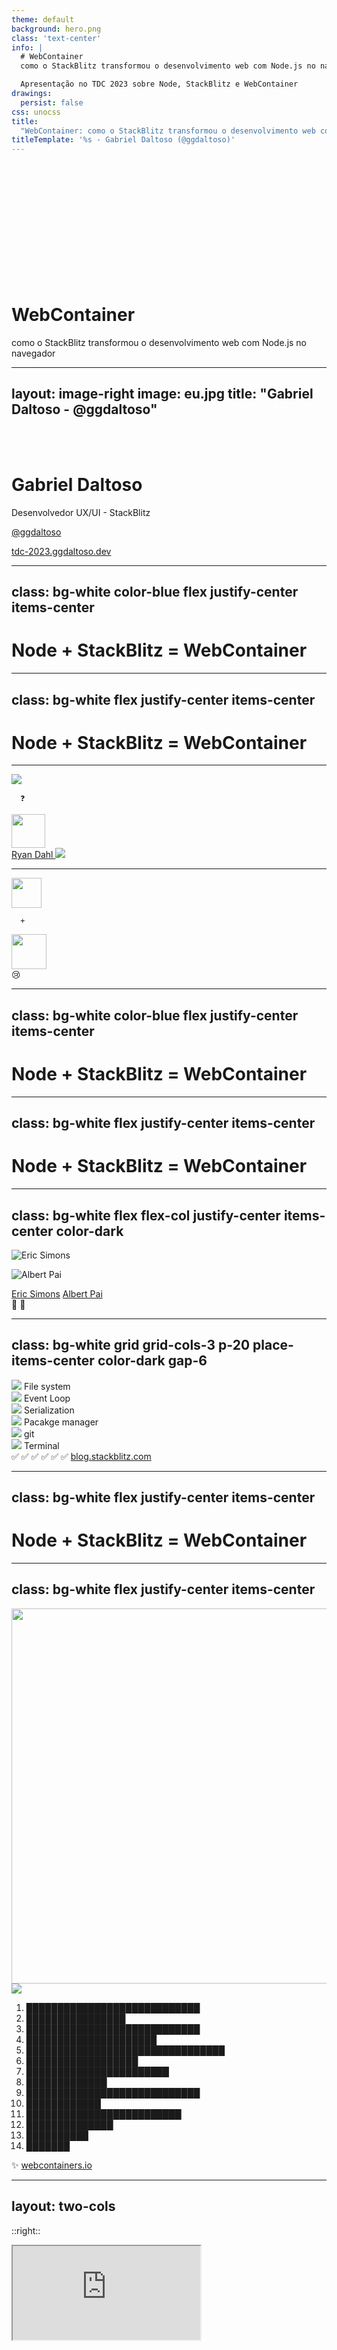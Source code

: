 ```yaml
---
theme: default
background: hero.png
class: 'text-center'
info: |
  # WebContainer
  como o StackBlitz transformou o desenvolvimento web com Node.js no navegador

  Apresentação no TDC 2023 sobre Node, StackBlitz e WebContainer
drawings:
  persist: false
css: unocss
title: 
  "WebContainer: como o StackBlitz transformou o desenvolvimento web com Node.js no navegador"
titleTemplate: '%s - Gabriel Daltoso (@ggdaltoso)'
---
```


<br >
<br >
<br >
<br >
<br >
<br >
<br >
<br >
<br >
<br >
<br >

# WebContainer

como o StackBlitz transformou o desenvolvimento web com Node.js no navegador

---
layout: image-right
image: eu.jpg
title: "Gabriel Daltoso - @ggdaltoso"
---

<br >
<br >

# Gabriel Daltoso

Desenvolvedor UX/UI - StackBlitz

<a target="_blank" alt="Perfil no Twitter de Gabriel Daltoso" href="https://twitter.com/ggdaltoso">@ggdaltoso</a>

<a target="_blank" alt="Link para a apresentação" href="https://tdc-2023.ggdaltoso.dev" class="text-3xl mt-26 inline-block">tdc-2023.ggdaltoso.dev</a>

<div class="abs-bl my-10 mx-12 flex gap-2">
  <a href="https://github.com/ggdaltoso" target="_blank" alt="Perfil no Github de Gabriel Daltoso"
    class="text-xl icon-btn opacity-50 !border-none !hover:text-white">
    <carbon-logo-github />
  </a>
  <a href="https://twitter.com/ggdaltoso" target="_blank" alt="Perfil no Twitter de Gabriel Daltoso"
    class="text-xl icon-btn opacity-50 !border-none !hover:text-white">
    <carbon-logo-twitter />
  </a>
  <a href="https://linkedin.com/in/ggdaltoso" target="_blank" alt="Perfil no LinkedIn de Gabriel Daltoso"
    class="text-xl icon-btn opacity-50 !border-none !hover:text-white">
    <carbon-logo-linkedin />
  </a>
</div>

---
class: bg-white color-blue flex justify-center items-center
---

<h1 class="flex-grow-1 text-center">
  Node + StackBlitz = WebContainer
</h1>

---
class: bg-white flex justify-center items-center
---

<h1 class="flex-grow-1 text-center">
  <span class="color-blue">Node</span> + StackBlitz = WebContainer
</h1>

---

<div class="w-full h-full flex justify-center items-center">

<v-click>

![](/5/internet.png)

</v-click>

<v-click>

      ❓  
  
</v-click>
<v-click>
  <img src="/5/old-chrome.png" width="54"/>
</v-click>

</div>

<v-click>
  <div class="abs-br mr-10">
    <div class="flex gap-4 flex-items-end">    
      <a class="mb-2" target="_blank" href="https://en.wikipedia.org/wiki/Ryan_Dahl">
        Ryan Dahl
      </a>
      <img src="/5/Ryan.png" />
    </div>
  </div>
</v-click>
<!-- 
 Tópico 1: O JavaScript além do navegador
 - Breve introdução sobre o JavaScript, sua origem e função principal no navegador.
- Mencionar o lançamento do Chrome em 2008 e o uso do motor V8 para compilar JavaScript em código de máquina.
 - Destacar Ryan Dahl, que pegou o V8 e criou o NodeJS, permitindo que o JavaScript fosse executado fora do navegador.
-->

---

<div class="w-full h-full flex justify-center items-center">

<v-click>
  <img src="/6/node-logo.png" width="48" />
</v-click>
 
<v-click>

      +  

</v-click>

<v-click>
  <img src="/6/old-chrome.png" width="56" />
</v-click>

<v-click>
  <div class="abs-br m-16 text-6xl">
    😢
  </div>
</v-click>

</div>

<!--
 Tópico 1 (continuação): O desafio de trazer o Node para o navegador
 - Destacar a ideia de trazer o Node para o navegador, tornando mais fácil para os desenvolvedores utilizarem as funcionalidades do Node no desenvolvimento web.
-->

---
class: bg-white color-blue flex justify-center items-center
---

<h1 class="flex-grow-1 text-center">
  Node + StackBlitz = WebContainer
</h1>

---
class: bg-white flex justify-center items-center
---

<h1 class="flex-grow-1 text-center">
  Node + <span class="color-blue">StackBlitz</span> = WebContainer
</h1>

---
class: bg-white flex flex-col justify-center items-center color-dark
---

<v-click>

  <div class="flex gap-6">

  ![Eric Simons](/9/eric.png)

  ![Albert Pai](/9/pai.png)

  </div>

</v-click>

<v-click>

  <div class="flex gap-6 justify-center items-center">
    <a target="_blank" href="https://twitter.com/ericsimons40">Eric Simons</a>
    <a target="_blank" class="ml-4" href="https://twitter.com/iamalbertpai">Albert Pai</a>
  </div>

</v-click>

<v-click>
  <span class="fixed top-46 left-110 text-2xl"> 💢 </span>
  <span class="fixed top-50 left-128 text-2xl"> 💢 </span>
</v-click>

<!-- 
 Tópico 2: Superando obstáculos e expandindo funcionalidades
 - Explicar a motivação de Eric e Albert ao desenvolverem uma plataforma de ensino de programação e os problemas enfrentados pelos alunos na configuração do ambiente.
 -->
---
class: bg-white grid grid-cols-3 p-20 place-items-center color-dark gap-6
---

<v-click>
  <div class="flex flex-col justify-center items-center">
    <img src="/10/file-system.png" />
    <span class="font-mono text-4">File system</span>
  </div>
  <div class="flex flex-col justify-center items-center">
    <img src="/10/event-loop.png" />
    <span class="font-mono text-4">Event Loop</span>
  </div>
  <div class="flex flex-col justify-center items-center">
    <img src="/10/serialization.png" />
    <span class="font-mono text-4">Serialization</span>
  </div>
  <div class="flex flex-col justify-center items-center">
    <img src="/10/package-manager.png" />
    <span class="font-mono text-4">Pacakge manager</span>
  </div>
  <div class="flex flex-col justify-center items-center">
    <img src="/10/git.png" />
    <span class="font-mono text-4">git</span>
  </div>
  <div class="flex flex-col justify-center items-center">
    <img src="/10/terminal.png" />
    <span class="font-mono text-4">Terminal</span>
  </div>
</v-click>

<v-click>
  <span class="fixed top-43 left-66 text-2xl"> ✅ </span>
  <span class="fixed top-43 left-135 text-2xl"> ✅ </span>
  <span class="fixed top-43 left-209 text-2xl"> ✅ </span>
  <span class="fixed top-95 left-70 text-2xl"> ✅ </span>
  <span class="fixed top-95 left-126 text-2xl"> ✅ </span>
  <span class="fixed top-95 left-202 text-2xl"> ✅ </span>
  <a target="_blank" class="color-dark fixed bottom-12 left-105" href="https://blog.stackblitz.com/">blog.stackblitz.com</a>
</v-click>


<!-- 
 Tópico 2 (continuação): Os desafios encontrados
 Destacar as implementações necessárias para suportar o Node no navegador:
   - Sistema de arquivos
   - ES Modules
   - Event loop e serialização
   - Introdução do Turbo como gerenciador de pacotes
   - Possibilidade de executar comandos de terminal
 - Destacar a falta de suporte e limitações das ferramentas existentes, principalmente dos navegadores.
 - Mencionar a contribuição da equipe na identificação e resolução de bugs, como problemas de memória no V8 e WebAssembly, questões de threads no Firefox e no ARM M1.
-->

---
class: bg-white flex justify-center items-center
---

<h1 class="flex-grow-1 text-center">
  Node + StackBlitz = <span class="color-blue">WebContainer</span>
</h1>

---
class: bg-white flex justify-center items-center
---

  <img src="/12/browser.png" width="600" />

  <v-click>
    <img src="/12/msdos.png" class="abs-br m-30 mr-64" /> 
  </v-click>

  <v-click>
    <div class="abs-tl mt-48 ml-66 text-2">
      <ol>
        <li>████████████████████████████</li>
        <li>████████████████</li>
        <li>████████████████████████████</li>
        <li>█████████████████████</li>
        <li>████████████████████████████████</li>
        <li>██████████████████</li>
        <li>███████████████████████</li>
        <li>█████████████</li>
        <li>████████████████████████████</li>
        <li>████████████</li>
        <li>█████████████████████████</li>
        <li>██████████████</li>
        <li>██████████</li>
        <li>███████</li>
      </ol>
    </div>  
  </v-click>

  <v-click>
    <Arrow class="color-red" x1="450" y1="400" x2="640" y2="416" />
  </v-click>

  <v-click>
    <Arrow class="color-red" x1="680" y1="380" x2="660" y2="336" />
    <span class="abs-tr mt-56 mr-72 text-8xl" >✨</span>
  </v-click>
  
  <v-click>
  <a target="_blank" class="color-dark fixed bottom-8 left-108" href="https://webcontainers.io/">webcontainers.io</a>
  </v-click>

<!--
 Tópico 3: StackBlitz - Facilitando o desenvolvimento web
 - Introduzir o StackBlitz como uma interface de desenvolvimento online capaz de rodar aplicações NodeJS no navegador.
 - Destacar a inspiração do NodeJS para a criação do StackBlitz, visando facilitar o processo de configuração do ambiente de desenvolvimento e permitir que os desenvolvedores se concentrem nas suas ideias.
-->
---
layout: two-cols
---

<Tweet id="1647708875834138625" scale="0.6" />

::right::

<iframe class="w-full h-118 m-auto" src="https://typescript-lzex4b.stackblitz.io/" />

<!-- 
 Tópico 4: WebContainer - Uma nova abordagem
 - Apresentar o WebContainer como uma tecnologia do StackBlitz que permite executar aplicações NodeJS diretamente no navegador.
 - Explicar que o WebContainer segue a API do NodeJS, permitindo que os desenvolvedores utilizem as ferramentas que já conhecem e se sintam em casa.
 - Destacar exemplos de sucesso que utilizam WebContainers:
   - Educação: "Professional TypeScript Training by Matt Pocock | Total TypeScript"
   - Simulador de fluído Euleriano: disponível em https://twitter.com/_paigesun/status/1647708875834138625
   - Documentação: no próprio site do NodeJS, em "Introduction to Node.js (nodejs.dev)"
   - Tutoriais: como no caso do SveltKit, disponível em "Introduction / What is SvelteKit? • Svelte Tutorial"
   - Inteligência Artificial: utilize inteligência artificial e WebContainers para gerar um projeto, disponível em "Chat UI Builder (chat-ui-builder.vercel.app)"
-->

---
preload: false
---

<iframe class="w-full h-118 m-auto" src="https://nodejs.dev/en/learn/" />

---
preload: false
layout: two-cols
class: flex justify-center items-center
---

<a target="_blank" href="https://learn.svelte.dev/tutorial/introducing-sveltekit">
  https://learn.svelte.dev
</a>

::right::

<a target="_blank" href="https://www.sveltelab.dev/">
  https://www.sveltelab.dev
</a>

---
preload: false
class: p-0
---

<iframe class="w-full h-full m-auto" src="https://chat-ui-builder.vercel.app/" />

---
class: flex justify-center items-center
---

<a target="_blank" class="b-none transition-300" href="https://www.gbstudio.dev/" >
  
  <img src="/17/gb-studio.png" alt="GB Studio logo" width="64"/> 

</a>

<style>
  a {
    border-bottom-width: 0 !important;
  }
  a:hover {
    transform: scale(1.2);
  }
</style>

<!-- 
 Mostrar um caso de uso meu com GBStudio
-->

---
class: flex justify-center items-center
---

  FIM

<!-- 
 Conclusão
 - Relembrar a evolução do JavaScript, do seu uso no navegador até a sua aplicação no desenvolvimento web com o NodeJS, o StackBlitz e o WebContainer.
 - Destacar a importância dessas ferramentas na facilitação e agilidade do desenvolvimento web.
 - Convidar a audiência a explorar essas tecnologias e aproveitar os exemplos de sucesso que utilizam WebContainers.

Agradecimentos e Encerramento
 - Agradecer a audiência pela atenção e participação.
 - Encerrar a apresentação de forma descontraída e agradável.
-->
---

